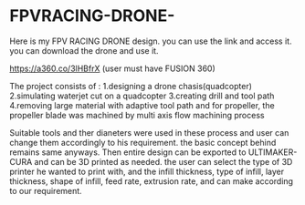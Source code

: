 # FPVRACING-DRONE-





Here is my FPV RACING DRONE design. you can use the link and access it. you can download the drone and use it. 

https://a360.co/3lHBfrX     (user must have FUSION 360)

The project consists of :
1.designing a drone chasis(quadcopter)
2.simulating waterjet cut on a quadcopter
3.creating drill and tool path
4.removing large material with adaptive tool path
and for propeller, the propeller blade was machined by multi axis flow machining process

Suitable tools and ther dianeters were used in these process and user can change them accordingly to his requirement. the basic concept behind remains same anyways. 
Then entire design can be exported to ULTIMAKER-CURA and can be 3D printed as needed. the user can select the type of 3D printer he wanted to print with, and the infill thickness, type of infill, layer thickness, shape of infill, feed rate, extrusion rate, and can make according to our requirement. 
